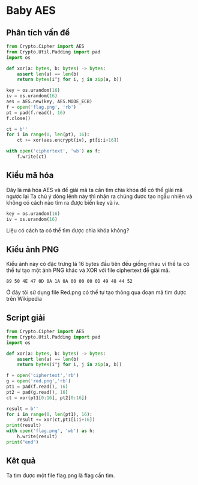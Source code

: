 # Baby AES
## Phân tích vấn đề
```python
from Crypto.Cipher import AES
from Crypto.Util.Padding import pad
import os

def xor(a: bytes, b: bytes) -> bytes:
    assert len(a) == len(b)
    return bytes(i^j for i, j in zip(a, b))

key = os.urandom(16)
iv = os.urandom(16)
aes = AES.new(key, AES.MODE_ECB)
f = open('flag.png', 'rb')
pt = pad(f.read(), 16)
f.close()

ct = b''
for i in range(0, len(pt), 16):
    ct += xor(aes.encrypt(iv), pt[i:i+16])

with open('ciphertext', 'wb') as f:
    f.write(ct)
```
## Kiểu mã hóa
Đây là mã hóa AES và để giải mã ta cần tìm chìa khóa để có thể giải mã ngược lại
Ta chú ý dòng lệnh này thì nhận ra chúng được tạo ngẫu nhiên và không có cách nào tìm ra được biến key và iv.
```python
key = os.urandom(16)
iv = os.urandom(16)
```
Liệu có cách ta có thể tìm được chìa khóa không?
## Kiểu ảnh PNG
Kiểu ảnh này có đặc trưng là 16 bytes đầu tiên đều giống nhau vì thế ta có thể tự tạo một ảnh PNG khác và XOR với file ciphertext để giải mã.
```
89 50 4E 47 0D 0A 1A 0A 00 00 00 0D 49 48 44 52
```
Ở đây tôi sử dụng file Red.png có thể tự tạo thông qua đoạn mã tìm được trên Wikipedia
## Script giải
```python
from Crypto.Cipher import AES
from Crypto.Util.Padding import pad
import os

def xor(a: bytes, b: bytes) -> bytes:
    assert len(a) == len(b)
    return bytes(i^j for i, j in zip(a, b))

f = open('ciphertext','rb')
g = open('red.png','rb')
pt1 = pad(f.read(), 16)
pt2 = pad(g.read(), 16)
ct = xor(pt1[0:16], pt2[0:16])

result = b''
for i in range(0, len(pt1), 16):
    result += xor(ct,pt1[i:i+16])
print(result)
with open('flag.png', 'wb') as h:
    h.write(result)
print("end")
```
## Kêt quả
Ta tìm được một file flag.png là flag cần tìm.
